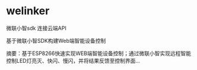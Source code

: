 # welinker
微联小智sdk 连接云端API

基于微联小智SDK构建Web端智能设备控制

摘要：基于ESP8266快速实现WEB端智能设备控制；通过微联小智实现远程智能控制LED灯亮灭、快闪、慢闪，并将结果反馈至控制界面...
